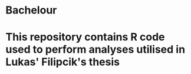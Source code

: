 # Bachelour

# This repository contains R code used to perform analyses utilised in Lukas' Filipcik's thesis

